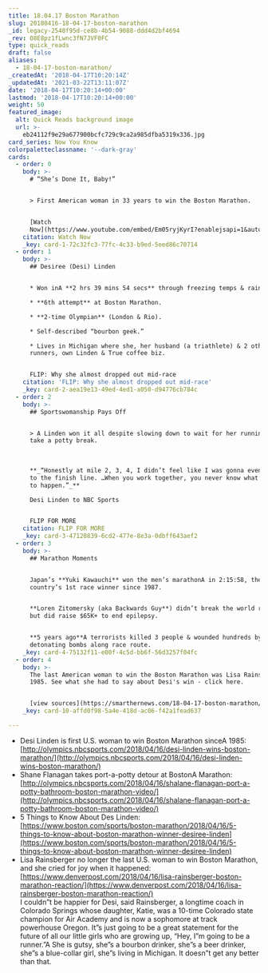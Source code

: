 ```yaml
---
title: 18.04.17 Boston Marathon
slug: 20180416-18-04-17-boston-marathon
_id: legacy-2548f95d-ce8b-4b54-9088-ddd4d2bf4694
_rev: O8E8pz1fLwnc3fN7JVF0FC
type: quick_reads
draft: false
aliases:
  - 18-04-17-boston-marathon/
_createdAt: '2018-04-17T10:20:14Z'
_updatedAt: '2021-03-22T13:11:07Z'
date: '2018-04-17T10:20:14+00:00'
lastmod: '2018-04-17T10:20:14+00:00'
weight: 50
featured_image:
  alt: Quick Reads background image
  url: >-
    eb24112f9e29a677900bcfc729c9ca2a985dfba5319x336.jpg
card_series: Now You Know
colorpaletteclassname: '--dark-gray'
cards:
  - order: 0
    body: >-
      # “She’s Done It, Baby!”


      > First American woman in 33 years to win the Boston Marathon.


      [Watch
      Now](https://www.youtube.com/embed/Em05ryjKyrI?enablejsapi=1&autoplay=1&rel=0)
    citation: Watch Now
    _key: card-1-72c32fc3-77fc-4c33-b9ed-5eed86c70714
  - order: 1
    body: >-
      ## Desiree (Desi) Linden


      * Won inA **2 hrs 39 mins 54 secs** through freezing temps & rain.

      * **6th attempt** at Boston Marathon.

      * **2-time Olympian** (London & Rio).

      * Self-described “bourbon geek.”

      * Lives in Michigan where she, her husband (a triathlete) & 2 other
      runners, own Linden & True coffee biz.


      FLIP: Why she almost dropped out mid-race
    citation: 'FLIP: Why she almost dropped out mid-race'
    _key: card-2-aea19e13-49ed-4ed1-a050-d94776cb784c
  - order: 2
    body: >-
      ## Sportswomanship Pays Off


      > A Linden won it all despite slowing down to wait for her running mate to
      take a potty break.  
        
        
        
      **_“Honestly at mile 2, 3, 4, I didn’t feel like I was gonna even make it
      to the finish line. …When you work together, you never know what’s goingA
      to happen.”_**  

      Desi Linden to NBC Sports


      FLIP FOR MORE
    citation: FLIP FOR MORE
    _key: card-3-47120839-6cd2-477e-8e3a-0dbff643aef2
  - order: 3
    body: >-
      ## Marathon Moments


      Japan’s **Yuki Kawauchi** won the men’s marathonA in 2:15:58, the
      country’s 1st race winner since 1987.


      **Loren Zitomersky (aka Backwards Guy**) didn’t break the world record,
      but did raise $65K+ to end epilepsy.


      **5 years ago**A terrorists killed 3 people & wounded hundreds by
      detonating bombs along race route.
    _key: card-4-75132f11-e00f-4c5d-bb6f-56d3257f04fc
  - order: 4
    body: >-
      The last American woman to win the Boston Marathon was Lisa Rainsberger in
      1985. See what she had to say about Desi's win - click here.


      [view sources](https://smarthernews.com/18-04-17-boston-marathon/)
    _key: card-10-affd0f98-5a4e-418d-ac06-f42a1fead637

---
```

* Desi Linden is first U.S. woman to win Boston Marathon sinceA 1985:  
[http://olympics.nbcsports.com/2018/04/16/desi-linden-wins-boston-marathon/](http://olympics.nbcsports.com/2018/04/16/desi-linden-wins-boston-marathon/)
* Shane Flanagan takes port-a-potty detour at BostonA Marathon:  
[http://olympics.nbcsports.com/2018/04/16/shalane-flanagan-port-a-potty-bathroom-boston-marathon-video/](http://olympics.nbcsports.com/2018/04/16/shalane-flanagan-port-a-potty-bathroom-boston-marathon-video/)
* 5 Things to Know About Des Linden:  
[https://www.boston.com/sports/boston-marathon/2018/04/16/5-things-to-know-about-boston-marathon-winner-desiree-linden](https://www.boston.com/sports/boston-marathon/2018/04/16/5-things-to-know-about-boston-marathon-winner-desiree-linden)
* Lisa Rainsberger no longer the last U.S. woman to win Boston Marathon, and she cried for joy when it happened:  
[https://www.denverpost.com/2018/04/16/lisa-rainsberger-boston-marathon-reaction/](https://www.denverpost.com/2018/04/16/lisa-rainsberger-boston-marathon-reaction/)  
I couldn”t be happier for Desi, said Rainsberger, a longtime coach in Colorado Springs whose daughter, Katie, was a 10-time Colorado state champion for Air Academy and is now a sophomore at track powerhouse Oregon. It”s just going to be a great statement for the future of all our little girls who are growing up, “Hey, I”m going to be a runner.”A She is gutsy, she”s a bourbon drinker, she”s a beer drinker, she”s a blue-collar girl, she”s living in Michigan. It doesn”t get any better than that.